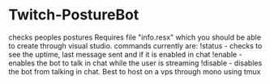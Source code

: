# Twitch-PostureBot
checks peoples postures
Requires file "info.resx" which you should be able to create through visual studio.
commands currently are:
!status - checks to see the uptime, last message sent and if it is enabled in chat
!enable - enables the bot to talk in chat while the user is streaming
!disable - disables the bot from talking in chat.
Best to host on a vps through mono using tmux

